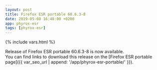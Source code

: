 ```yaml
---
layout: post
title: Firefox ESR portable 60.6.3-8
date: 2019-05-08 16:48:00 +0200
app: phyrox-esr
tags: [phyrox-esr]
---
```

{% include vars.html %}

Release of Firefox ESR portable 60.6.3-8 is now available.<br />
You can find links to download this release on the [Firefox ESR portable page]({{ var_seo_url | append: '/app/phyrox-esr-portable/' }}).